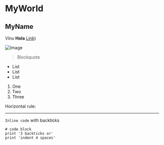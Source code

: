 # MyWorld
## MyName
*Vinu* 
**Hola**
[Link](https://ucsd-cse15l-s23.github.io/week/week1/))

![Image](https://ucsd-cse15l-s23.github.io/images/cse15l-lab-reports-example.png)
> Blockquote

* List
* List
* List

1. One
2. Two
3. Three

Horizontal rule:

---

`Inline code` with backticks

```
# code block
print '3 backticks or'
print 'indent 4 spaces'
```
